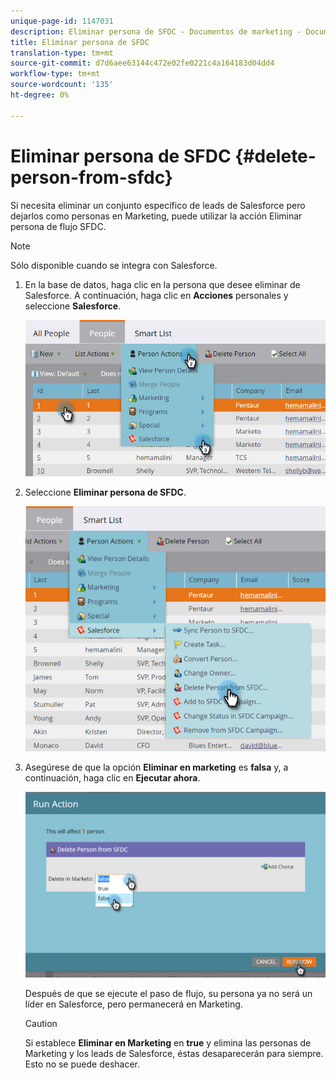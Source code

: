 ```yaml
---
unique-page-id: 1147031
description: Eliminar persona de SFDC - Documentos de marketing - Documentación del producto
title: Eliminar persona de SFDC
translation-type: tm+mt
source-git-commit: d7d6aee63144c472e02fe0221c4a164183d04dd4
workflow-type: tm+mt
source-wordcount: '135'
ht-degree: 0%

---
```



# Eliminar persona de SFDC {#delete-person-from-sfdc}

Si necesita eliminar un conjunto específico de leads de Salesforce pero dejarlos como personas en Marketing, puede utilizar la acción Eliminar persona de flujo SFDC.

>[!NOTE]
>
>Sólo disponible cuando se integra con Salesforce.

1. En la base de datos, haga clic en la persona que desee eliminar de Salesforce. A continuación, haga clic en **Acciones** personales y seleccione **Salesforce**.

   ![](assets/person-actions-salesforce.png)

1. Seleccione **Eliminar persona de SFDC**.

   ![](assets/delete-person-from-sfdc.png)

1. Asegúrese de que la opción **Eliminar en marketing** es **falsa** y, a continuación, haga clic en **Ejecutar ahora**.

   ![](assets/run-action-delete-lead-from-sfdc.png)

   Después de que se ejecute el paso de flujo, su persona ya no será un líder en Salesforce, pero permanecerá en Marketing.

   >[!CAUTION]
   >
   >Si establece **Eliminar en Marketing** en **true** y elimina las personas de Marketing y los leads de Salesforce, éstas desaparecerán para siempre. Esto no se puede deshacer.

